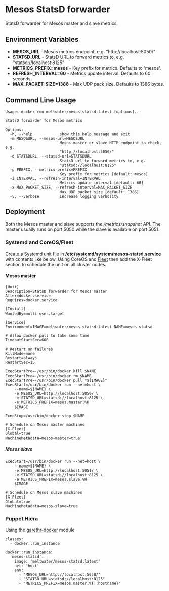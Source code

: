 # Mesos StatsD forwarder
StatsD forwarder for Mesos master and slave metrics.

## Environment Variables

 * **MESOS_URL** - Mesos metrics endpoint, e.g. "http://localhost:5050/"
 * **STATSD_URL** - StatsD URL to forward metrics to, e.g. "statsd://localhost:8125"
 * **METRICS_PREFIX=mesos** - Key prefix for metrics. Defaults to 'mesos'.
 * **REFRESH_INTERVAL=60** - Metrics update interval. Defaults to 60 seconds.
 * **MAX_PACKET_SIZE=1386** - Max UDP pack size. Defaults to 1386 bytes.

## Command Line Usage

```
Usage: docker run meltwater/mesos-statsd:latest [options]...

StatsD forwarder for Mesos metrics

Options:
  -h, --help            show this help message and exit
  -m MESOSURL, --mesos-url=MESOSURL
                        Mesos master or slave HTTP endpoint to check, e.g.
                        "http://localhost:5050/"
  -d STATSDURL, --statsd-url=STATSDURL
                        StatsD url to forward metrics to, e.g.
                        "statsd://localhost:8125"
  -p PREFIX, --metrics-prefix=PREFIX
                        Key prefix for metrics [default: mesos]
  -i INTERVAL, --refresh-interval=INTERVAL
                        Metrics update interval [default: 60]
  -x MAX_PACKET_SIZE, --refresh-interval=MAX_PACKET_SIZE
                        Max UDP packet size [default: 1386]
  -v, --verbose         Increase logging verbosity
```

## Deployment
Both the Mesos master and slave supports the */metrics/snapshot* API. The master usually runs 
on port 5050 while the slave is available on port 5051.

### Systemd and CoreOS/Fleet
Create a [Systemd unit](http://www.freedesktop.org/software/systemd/man/systemd.unit.html) file 
in **/etc/systemd/system/mesos-statsd.service** with contents like below. Using CoreOS and
[Fleet](https://coreos.com/docs/launching-containers/launching/fleet-unit-files/) then
add the X-Fleet section to schedule the unit on all cluster nodes.


#### Mesos master
```
[Unit]
Description=StatsD forwarder for Mesos master
After=docker.service
Requires=docker.service

[Install]
WantedBy=multi-user.target

[Service]
Environment=IMAGE=meltwater/mesos-statsd:latest NAME=mesos-statsd

# Allow docker pull to take some time
TimeoutStartSec=600

# Restart on failures
KillMode=none
Restart=always
RestartSec=15

ExecStartPre=-/usr/bin/docker kill $NAME
ExecStartPre=-/usr/bin/docker rm $NAME
ExecStartPre=-/usr/bin/docker pull "${IMAGE}"
ExecStart=/usr/bin/docker run --net=host \
    --name=${NAME} \
    -e MESOS_URL=http://localhost:5050/ \
    -e STATSD_URL=statsd://localhost:8125 \
    -e METRICS_PREFIX=mesos.master.%H
    $IMAGE

ExecStop=/usr/bin/docker stop $NAME

# Schedule on Mesos master machines
[X-Fleet]
Global=true
MachineMetadata=mesos-master=true

```

##### Mesos slave
```
ExecStart=/usr/bin/docker run --net=host \
    --name=${NAME} \
    -e MESOS_URL=http://localhost:5051/ \
    -e STATSD_URL=statsd://localhost:8125 \
    -e METRICS_PREFIX=mesos.slave.%H
    $IMAGE

# Schedule on Mesos slave machines
[X-Fleet]
Global=true
MachineMetadata=mesos-slave=true

```

### Puppet Hiera
Using the [garethr-docker](https://github.com/garethr/garethr-docker) module

```
classes:
  - docker::run_instance

docker::run_instance:
  'mesos-statsd':
    image: 'meltwater/mesos-statsd:latest'
    net: 'host'
    env:
      - "MESOS_URL=http://localhost:5050/"
      - "STATSD_URL=statsd://localhost:8125"
      - "METRICS_PREFIX=mesos.master.%{::hostname}"
```
